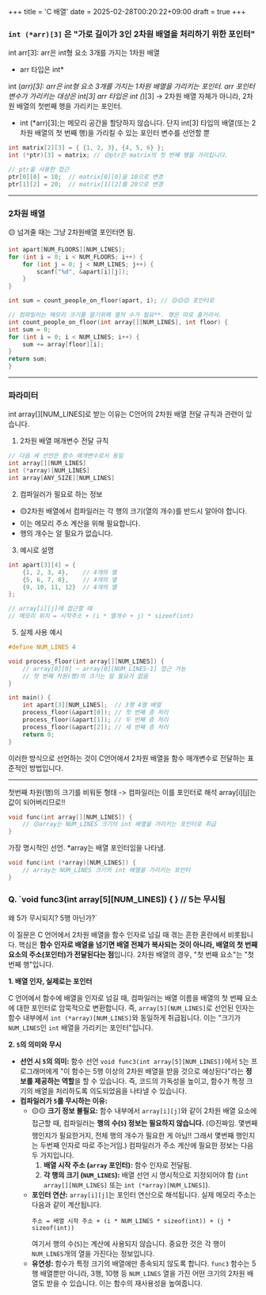 +++
title = 'C 배열'
date = 2025-02-28T00:20:22+09:00
draft = true
+++

### `int (*arr)[3]` 은 "가로 길이가 3인 2차원 배열을 처리하기 위한 포인터"
int arr[3]: arr은 int형 요소 3개를 가지는 1차원 배열
- arr 타입은 int*

int (*arr)[3]: arr은 int형 요소 3개를 가지는 1차원 배열을 가리키는 포인터.
arr 포인터 변수가 가리키는 대상은 int[3]
arr 타입은 int (*)[3] -> 2차원 배열 자체가 아니라, 2차원 배열의 첫번째 행을 가리키는 포인터.
- int (*arr)[3];는 메모리 공간을 할당하지 않습니다. 단지 int[3] 타입의 배열(또는 2차원 배열의 첫 번째 행)을 가리킬 수 있는 포인터 변수를 선언할 뿐

```c
int matrix[2][3] = { {1, 2, 3}, {4, 5, 6} };
int (*ptr)[3] = matrix; // 🟡ptr은 matrix의 첫 번째 행을 가리킵니다.

// ptr을 사용한 접근
ptr[0][0] = 10;  // matrix[0][0]을 10으로 변경
ptr[1][2] = 20;  // matrix[1][2]를 20으로 변경
```

---
### 2차원 배열
🟡 넘겨줄 때는 그냥 2차원배열 포인터면 됨.
```c
int apart[NUM_FLOORS][NUM_LINES];
for (int i = 0; i < NUM_FLOORS; i++) {
	for (int j = 0; j < NUM_LINES; j++) {
		scanf("%d", &apart[i][j]);
	}
}

int sum = count_people_on_floor(apart, i); // 🟡🟡🟡 포인터로

// 컴파일러는 메모리 크기를 알기위해 열의 수가 필요**. 행은 따로 줄거라서.
int count_people_on_floor(int array[][NUM_LINES], int floor) {
int sum = 0;
for (int i = 0; i < NUM_LINES; i++) {
	sum += array[floor][i];
}
return sum;
}
```

---
### 파라미터
int array[][NUM_LINES]로 받는 이유는 C언어의 2차원 배열 전달 규칙과 관련이 있습니다.

1. 2차원 배열 매개변수 전달 규칙
```c
// 다음 세 선언은 함수 매개변수로서 동일
int array[][NUM_LINES]
int (*array)[NUM_LINES]
int array[ANY_SIZE][NUM_LINES]
```

2. 컴파일러가 필요로 하는 정보
- 🟡2차원 배열에서 컴파일러는 각 행의 크기(열의 개수)를 반드시 알아야 합니다.
- 이는 메모리 주소 계산을 위해 필요합니다.
- 행의 개수는 알 필요가 없습니다.

3. 예시로 설명
```c
int apart[3][4] = {
    {1, 2, 3, 4},    // 4개의 열
    {5, 6, 7, 8},    // 4개의 열
    {9, 10, 11, 12}  // 4개의 열
};

// array[i][j]에 접근할 때
// 메모리 위치 = 시작주소 + (i * 열개수 + j) * sizeof(int)
```

5. 실제 사용 예시
```c
#define NUM_LINES 4

void process_floor(int array[][NUM_LINES]) {
    // array[0][0] ~ array[0][NUM_LINES-1] 접근 가능
    // 첫 번째 차원(행)의 크기는 알 필요가 없음
}

int main() {
    int apart[3][NUM_LINES];  // 3행 4열 배열
    process_floor(&apart[0]); // 첫 번째 층 처리
    process_floor(&apart[1]); // 두 번째 층 처리
    process_floor(&apart[2]); // 세 번째 층 처리
    return 0;
}
```

이러한 방식으로 선언하는 것이 C언어에서 2차원 배열을 함수 매개변수로 전달하는 표준적인 방법입니다.

---

첫번째 차원(행)의 크기를 비워둔 형태 -> 컴파일러는 이를 포인터로 해석
array[i][j]는 값이 되어버리므로!!
```c
void func(int array[][NUM_LINES]) {
    // 🟡array는 NUM_LINES 크기의 int 배열을 가리키는 포인터로 취급
}
```

가장 명시적인 선언. *array는 배열 포인터임을 나타냄.
```c
void func(int (*array)[NUM_LINES]) {
    // array는 NUM_LINES 크기의 int 배열을 가리키는 포인터
}
```

### Q. `void func3(int array[5][NUM_LINES]) { } // 5는 무시됨
왜 5가 무시되지? 5행 아닌가?`

이 질문은 C 언어에서 2차원 배열을 함수 인자로 넘길 때 겪는 흔한 혼란에서 비롯됩니다. 핵심은 **함수 인자로 배열을 넘기면 배열 전체가 복사되는 것이 아니라, 배열의 첫 번째 요소의 주소(포인터)가 전달된다는 점**입니다. 2차원 배열의 경우, "첫 번째 요소"는 "첫 번째 행"입니다.

**1. 배열 인자, 실제로는 포인터**

C 언어에서 함수에 배열을 인자로 넘길 때, 컴파일러는 배열 이름을 배열의 첫 번째 요소에 대한 포인터로 암묵적으로 변환합니다. 즉, `array[5][NUM_LINES]`로 선언된 인자는 함수 내부에서 `int (*array)[NUM_LINES]`와 동일하게 취급됩니다. 이는 "크기가 `NUM_LINES`인 `int` 배열을 가리키는 포인터"입니다.

**2. `5`의 의미와 무시**

* **선언 시 `5`의 의미:** 함수 선언 `void func3(int array[5][NUM_LINES])`에서 `5`는 프로그래머에게 "이 함수는 5행 이상의 2차원 배열을 받을 것으로 예상된다"라는 **정보를 제공하는 역할**을 할 수 있습니다. 즉, 코드의 가독성을 높이고, 함수가 특정 크기의 배열을 처리하도록 의도되었음을 나타낼 수 있습니다.
* **컴파일러가 `5`를 무시하는 이유:**
    * 🟡🟡 **크기 정보 불필요:** 함수 내부에서 `array[i][j]`와 같이 2차원 배열 요소에 접근할 때, 컴파일러는 **행의 수(`5`) 정보는 필요하지 않습니다.** (🟡진짜임. 몇번째 행인지가 필요한거지, 전체 행의 개수가 필요한 게 아님!! 그래서 몇번째 행인지는 두번째 인자로 따로 주는거임.)
		컴파일러가 주소 계산에 필요한 정보는 다음 두 가지입니다.
        1. **배열 시작 주소 (`array` 포인터):** 함수 인자로 전달됨.
        2. **각 행의 크기 (`NUM_LINES`):** 배열 선언 시 명시적으로 지정되어야 함 (`int array[][NUM_LINES]` 또는 `int (*array)[NUM_LINES]`).
    * **포인터 연산:** `array[i][j]`는 포인터 연산으로 해석됩니다.  실제 메모리 주소는 다음과 같이 계산됩니다.
        ```
        주소 = 배열 시작 주소 + (i * NUM_LINES * sizeof(int)) + (j * sizeof(int))
        ```
        여기서 행의 수(`5`)는 계산에 사용되지 않습니다. 중요한 것은 각 행이 `NUM_LINES`개의 열을 가진다는 정보입니다.
    * **유연성:** 함수가 특정 크기의 배열에만 종속되지 않도록 합니다. `func3` 함수는 5행 배열뿐만 아니라, 3행, 10행 등 `NUM_LINES` 열을 가진 어떤 크기의 2차원 배열도 받을 수 있습니다. 이는 함수의 재사용성을 높여줍니다.
